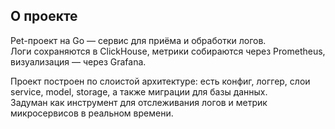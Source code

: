 ## О проекте

Pet-проект на Go — сервис для приёма и обработки логов.  
Логи сохраняются в ClickHouse, метрики собираются через Prometheus, визуализация — через Grafana.

Проект построен по слоистой архитектуре: есть конфиг, логгер, слои service, model, storage, а также миграции для базы данных.  
Задуман как инструмент для отслеживания логов и метрик микросервисов в реальном времени.
